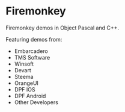 # Firemonkey
Firemonkey demos in Object Pascal and C++.

Featuring demos from:
- Embarcadero
- TMS Software
- Winsoft
- Devart
- Steema
- OrangeUI
- DPF IOS
- DPF Android
- Other Developers
